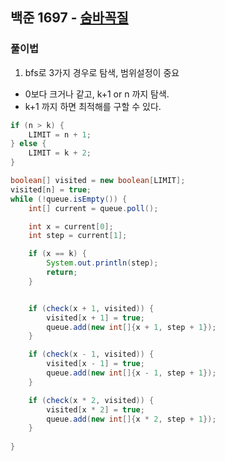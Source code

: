 ## 백준 1697 - [숨바꼭질](https://www.acmicpc.net/problem/1697)

### 풀이법

1. bfs로 3가지 경우로 탐색, 범위설정이 중요
- 0보다 크거나 같고, k+1 or n 까지 탐색.
- k+1 까지 하면 최적해를 구할 수 있다.

~~~JAVA
if (n > k) {
    LIMIT = n + 1;
} else {
    LIMIT = k + 2;
}

boolean[] visited = new boolean[LIMIT];
visited[n] = true;
while (!queue.isEmpty()) {
    int[] current = queue.poll();

    int x = current[0];
    int step = current[1];

    if (x == k) {
        System.out.println(step);
        return;
    }


    if (check(x + 1, visited)) {
        visited[x + 1] = true;
        queue.add(new int[]{x + 1, step + 1});
    }

    if (check(x - 1, visited)) {
        visited[x - 1] = true;
        queue.add(new int[]{x - 1, step + 1});
    }

    if (check(x * 2, visited)) {
        visited[x * 2] = true;
        queue.add(new int[]{x * 2, step + 1});
    }
    
}
~~~

